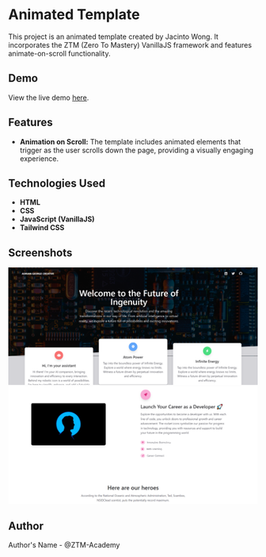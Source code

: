 # Animated Template

This project is an animated template created by Jacinto Wong. It incorporates the ZTM (Zero To Mastery) VanillaJS framework and features animate-on-scroll functionality.

## Demo

View the live demo [here](https://lambrugeorge.github.io/animated-template/).

## Features

- **Animation on Scroll:** The template includes animated elements that trigger as the user scrolls down the page, providing a visually engaging experience.

## Technologies Used

- **HTML**
- **CSS**
- **JavaScript (VanillaJS)**
- **Tailwind CSS**

## Screenshots

![Screenshot 1](1.png)
![Screenshot 2](2.png)

## Author
Author's Name - @ZTM-Academy
